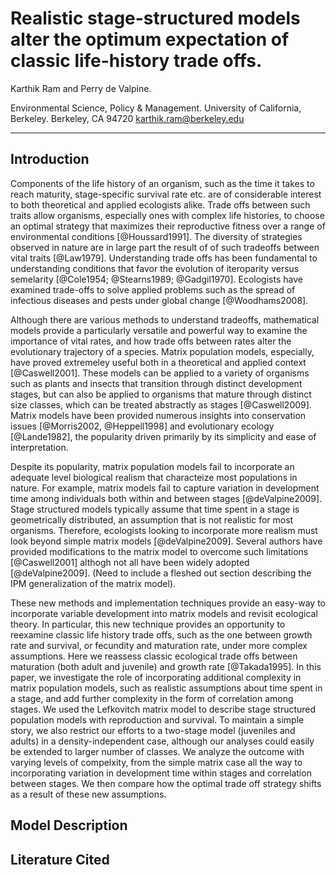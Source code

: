 
# Realistic stage-structured models alter the optimum expectation of classic life-history trade offs.

Karthik Ram and Perry de Valpine.

Environmental Science, Policy & Management.
University of California, Berkeley. Berkeley, CA 94720
karthik.ram@berkeley.edu

-------

## Introduction

Components of the life history of an organism, such as the time it takes to reach maturity, stage-specific survival rate etc. are of considerable interest to both theoretical and applied ecologists alike. Trade offs between such traits allow organisms, especially ones with complex life histories, to choose an optimal strategy that maximizes their reproductive fitness over a range of environmental conditions [@Houssard1991]. The diversity of strategies observed in nature are in large part the result of of such tradeoffs between vital traits [@Law1979]. Understanding trade offs has been fundamental to understanding conditions that favor the evolution of iteroparity versus semelarity [@Cole1954; @Stearns1989; @Gadgil1970]. Ecologists have examined trade-offs to solve applied problems such as the spread of infectious diseases and pests under global change [@Woodhams2008].

Although there are various methods to understand tradeoffs, mathematical models provide a particularly versatile and powerful way to examine the importance of vital rates, and how trade offs between rates alter the evolutionary trajectory of a species. Matrix population models, especially, have proved extremeley useful both in a theoretical and applied context [@Caswell2001]. These models can be applied to a variety of organisms such as plants and insects that transition through distinct development stages, but can also be applied to organisms that mature through distinct size classes, which can be treated abstractly as stages [@Caswell2009]. Matrix models have been provided numerous insights into conservation issues [@Morris2002, @Heppell1998] and evolutionary ecology [@Lande1982], the popularity driven primarily by its simplicity and ease of interpretation.  

Despite its popularity, matrix population models fail to incorporate an adequate level biological realism that characteize most populations in nature. For example, matrix models fail to capture variation in development time among individuals both within and between stages [@deValpine2009]. Stage structured models typically assume that time spent in a stage is geometrically distributed, an assumption that is not realistic for most organisms. Therefore, ecologists looking to incorporate more realism must look beyond simple matrix models [@deValpine2009]. Several authors have provided modifications to the matrix model to overcome such limitations [@Caswell2001] althogh not all have been widely adopted [@deValpine2009]. (Need to include a fleshed out section describing the IPM generalization of the matrix model). 
 
These new methods and implementation techniques provide an easy-way to incorporate variable development into matrix models and revisit ecological theory. In particular, this new technique provides an opportunity to reexamine classic life history trade offs, such as the one between growth rate and survival, or fecundity and maturation rate, under more complex assumptions.  Here we reassess classic ecological trade offs between maturation (both adult and juvenile) and growth rate [@Takada1995]. 
In this paper, we investigate the role of incorporating additional complexity in matrix population models, such as realistic assumptions about time spent in a stage, and add further complexity in the form of correlation among stages. We used the Lefkovitch matrix model to describe stage structured population models with reproduction and survival. To maintain a simple story, we also restrict our efforts to a two-stage model (juveniles and adults) in a density-independent case, although our analyses could easily be extended to larger number of classes.  We analyze the outcome with varying levels of compelxity, from the simple matrix case all the way to incorporating variation in development time within stages and correlation between stages. We then compare how the optimal trade off strategy shifts as a result of these new assumptions.



## Model Description


## Literature Cited
